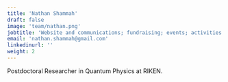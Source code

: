 ```yaml
---
title: 'Nathan Shammah'
draft: false
image: 'team/nathan.png'
jobtitle: 'Website and communications; fundraising; events; activities in Italy. Facebook group co-administrator. Contact point for RIKEN researchers.'
email: 'nathan.shammah@gmail.com'
linkedinurl: ''
weight: 2
---
```


Postdoctoral Researcher in Quantum Physics at RIKEN.
